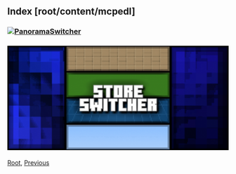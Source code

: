 
## Index [root/content/mcpedl]
### [![PanoramaSwitcher](././PanoramaSwitcher/upload/featuredimage_1-520x245.png)](./PanoramaSwitcher)
### [![StoreSwitcher](././StoreSwitcher/upload/featuredimage_1-520x245.png)](./StoreSwitcher)
[Root](/), [Previous](.././)
